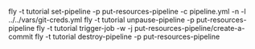 fly -t tutorial set-pipeline -p put-resources-pipeline -c pipeline.yml -n -l ../../vars/git-creds.yml
fly -t tutorial unpause-pipeline -p put-resources-pipeline
fly -t tutorial trigger-job -w -j put-resources-pipeline/create-a-commit
fly -t tutorial destroy-pipeline -p put-resources-pipeline
